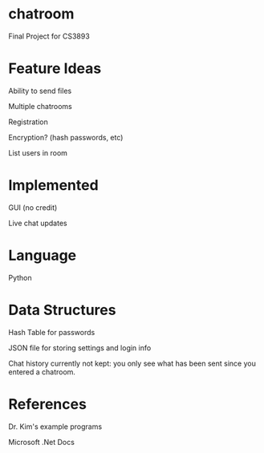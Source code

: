 # chatroom
Final Project for CS3893

# Feature Ideas
Ability to send files

Multiple chatrooms

Registration

Encryption? (hash passwords, etc)

List users in room

# Implemented
GUI (no credit)

Live chat updates
# Language

Python

# Data Structures

Hash Table for passwords

JSON file for storing settings and login info

Chat history currently not kept: you only see what has been sent since you entered a chatroom.

# References

Dr. Kim's example programs

Microsoft .Net Docs

